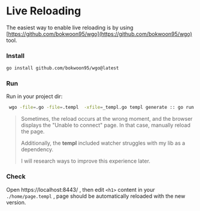 # Live Reloading

The easiest way to enable live reloading is by using [https://github.com/bokwoon95/wgo](https://github.com/bokwoon95/wgo) tool. 

### Install

```bash
go install github.com/bokwoon95/wgo@latest
```

### Run

Run in your project dir:

```bash
 wgo -file=.go -file=.templ  -xfile=_templ.go templ generate :: go run .
```

> Sometimes, the reload occurs at the wrong moment, and the browser displays the "Unable to connect" page. In that case, manually reload the page.
>
> Additionally, the **templ** included watcher struggles with my lib as a dependency.
>
> I will research ways to improve this experience later.

### Check

Open https://localhost:8443/ , then edit `<h1>`  content in your `./home/page.templ` ,  page should be automatically reloaded with the new version.


